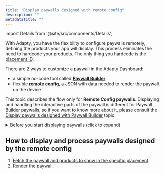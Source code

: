 ```yaml
---
title: "Display paywalls designed with remote config"
description: ""
metadataTitle: ""
---
```

import Details from '@site/src/components/Details';

With Adapty, you have the flexibility to configure paywalls remotely, defining the products your app will display. This process eliminates the need to hardcode your products. The only thing you hardcode is the [placement ID](placements).

There are 2 ways to customize a paywall in the Adapty Dashboard: 

- a simple no-code tool called [**Paywall Builder**](/3.0/adapty-paywall-builder) 
- flexible [**remote config**](customize-paywall-with-remote-config), a JSON with data needed to render the paywall on the device

This topic describes the flow only for **Remote Config paywalls**. Displaying and handling the interactive parts of the paywall is different for Paywall Builder paywalls, so if you want to know more about it, please consult the [Display paywalls designed with Paywall Builder](display-pb-paywalls) topic.

<details>
   <summary>Before you start displaying paywalls (click to expand)</summary>

   1. [Create your products in the Adapty dashboard](create-product).
2. [Create a paywall in the Adapty Dashboard and incorporate the products into your paywall](create-paywall).
3. [Create placements and incorporate your paywall into the placement](create-placement).
4. [Install Adapty SDK](installation-of-adapty-sdks) in your mobile app.
</details>

## How to display and process paywalls designed by the remote config

1. [Fetch the paywall and products to show in the specific placement](fetch-paywalls-and-products).
2. [Render the paywall](present-remote-config-paywalls).